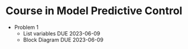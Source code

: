 # Course in Model Predictive Control

* Problem 1
  * List variables DUE 2023-06-09
  * Block Diagram DUE 2023-06-09